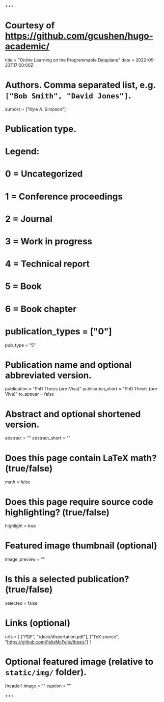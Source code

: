 +++

# Courtesy of https://github.com/gcushen/hugo-academic/

title = "Online Learning on the Programmable Dataplane"
date = 2022-05-23T17:00:00Z

# Authors. Comma separated list, e.g. `["Bob Smith", "David Jones"]`.
authors = ["Kyle A. Simpson"]

# Publication type.
# Legend:
# 0 = Uncategorized
# 1 = Conference proceedings
# 2 = Journal
# 3 = Work in progress
# 4 = Technical report
# 5 = Book
# 6 = Book chapter
# publication_types = ["0"]
pub_type = "5"

# Publication name and optional abbreviated version.
publication = "PhD Thesis (pre-Viva)"
publication_short = "PhD Thesis (pre-Viva)"
to_appear = false

# Abstract and optional shortened version.
abstract = ""
abstract_short = ""

# Does this page contain LaTeX math? (true/false)
math = false

# Does this page require source code highlighting? (true/false)
highlight = true

# Featured image thumbnail (optional)
image_preview = ""

# Is this a selected publication? (true/false)
selected = false

# Links (optional)
urls = [
	["PDF", "/docs/dissertation.pdf"],
	["TeX source", "https://github.com/FelixMcFelix/thesis"]
]

# Optional featured image (relative to `static/img/` folder).
[header]
image = ""
caption = ""

+++